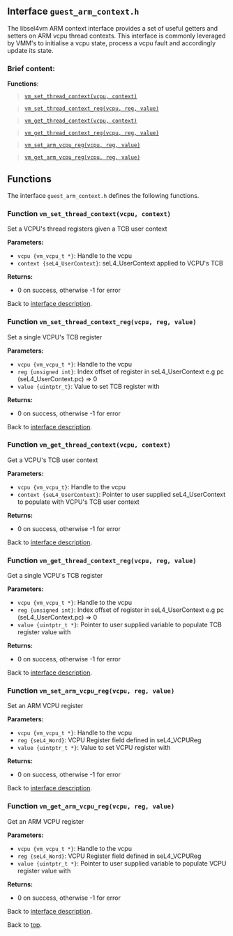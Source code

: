 <!--
     Copyright 2020, Data61, CSIRO (ABN 41 687 119 230)

     SPDX-License-Identifier: CC-BY-SA-4.0
-->

## Interface `guest_arm_context.h`

The libsel4vm ARM context interface provides a set of useful getters and setters on ARM vcpu thread contexts.
This interface is commonly leveraged by VMM's to initialise a vcpu state, process a vcpu fault and
accordingly update its state.

### Brief content:

**Functions**:

> [`vm_set_thread_context(vcpu, context)`](#function-vm_set_thread_contextvcpu-context)

> [`vm_set_thread_context_reg(vcpu, reg, value)`](#function-vm_set_thread_context_regvcpu-reg-value)

> [`vm_get_thread_context(vcpu, context)`](#function-vm_get_thread_contextvcpu-context)

> [`vm_get_thread_context_reg(vcpu, reg, value)`](#function-vm_get_thread_context_regvcpu-reg-value)

> [`vm_set_arm_vcpu_reg(vcpu, reg, value)`](#function-vm_set_arm_vcpu_regvcpu-reg-value)

> [`vm_get_arm_vcpu_reg(vcpu, reg, value)`](#function-vm_get_arm_vcpu_regvcpu-reg-value)


## Functions

The interface `guest_arm_context.h` defines the following functions.

### Function `vm_set_thread_context(vcpu, context)`

Set a VCPU's thread registers given a TCB user context

**Parameters:**

- `vcpu {vm_vcpu_t *}`: Handle to the vcpu
- `context {seL4_UserContext}`: seL4_UserContext applied to VCPU's TCB

**Returns:**

- 0 on success, otherwise -1 for error

Back to [interface description](#interface-guest_arm_contexth).

### Function `vm_set_thread_context_reg(vcpu, reg, value)`

Set a single VCPU's TCB register

**Parameters:**

- `vcpu {vm_vcpu_t *}`: Handle to the vcpu
- `reg {unsigned int}`: Index offset of register in seL4_UserContext e.g pc (seL4_UserContext.pc) => 0
- `value {uintptr_t}`: Value to set TCB register with

**Returns:**

- 0 on success, otherwise -1 for error

Back to [interface description](#interface-guest_arm_contexth).

### Function `vm_get_thread_context(vcpu, context)`

Get a VCPU's TCB user context

**Parameters:**

- `vcpu {vm_vcpu_t}`: Handle to the vcpu
- `context {seL4_UserContext}`: Pointer to user supplied seL4_UserContext to populate with VCPU's TCB user context

**Returns:**

- 0 on success, otherwise -1 for error

Back to [interface description](#interface-guest_arm_contexth).

### Function `vm_get_thread_context_reg(vcpu, reg, value)`

Get a single VCPU's TCB register

**Parameters:**

- `vcpu {vm_vcpu_t *}`: Handle to the vcpu
- `reg {unsigned int}`: Index offset of register in seL4_UserContext e.g pc (seL4_UserContext.pc) => 0
- `value {uintptr_t *}`: Pointer to user supplied variable to populate TCB register value with

**Returns:**

- 0 on success, otherwise -1 for error

Back to [interface description](#interface-guest_arm_contexth).

### Function `vm_set_arm_vcpu_reg(vcpu, reg, value)`

Set an ARM VCPU register

**Parameters:**

- `vcpu {vm_vcpu_t *}`: Handle to the vcpu
- `reg {seL4_Word}`: VCPU Register field defined in seL4_VCPUReg
- `value {uintptr_t *}`: Value to set VCPU register with

**Returns:**

- 0 on success, otherwise -1 for error

Back to [interface description](#interface-guest_arm_contexth).

### Function `vm_get_arm_vcpu_reg(vcpu, reg, value)`

Get an ARM VCPU register

**Parameters:**

- `vcpu {vm_vcpu_t *}`: Handle to the vcpu
- `reg {seL4_Word}`: VCPU Register field defined in seL4_VCPUReg
- `value {uintptr_t *}`: Pointer to user supplied variable to populate VCPU register value with

**Returns:**

- 0 on success, otherwise -1 for error

Back to [interface description](#interface-guest_arm_contexth).


Back to [top](#).

